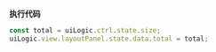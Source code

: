 <p class="panel-title"><b>执行代码</b></p>

```javascript
const total = uiLogic.ctrl.state.size;
uiLogic.view.layoutPanel.state.data.total = total;
```
